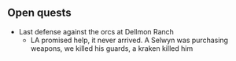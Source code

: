 ## Open quests
* Last defense against the orcs at Dellmon Ranch
  * LA promised help, it never arrived. A Selwyn was purchasing weapons, we killed his guards, a kraken killed him
